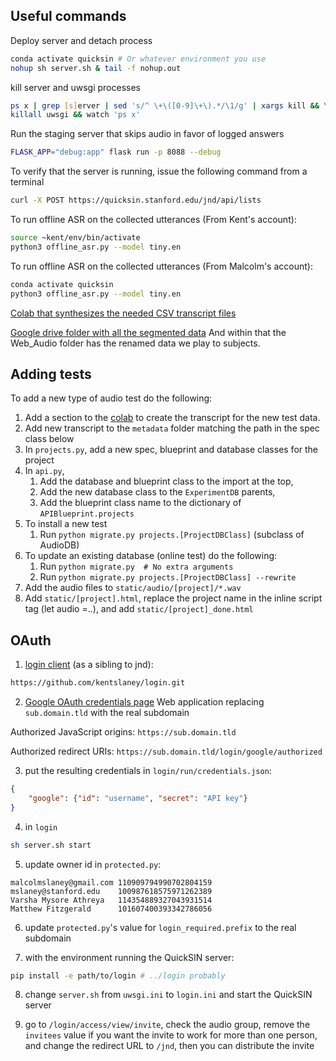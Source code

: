 ## Useful commands
Deploy server and detach process
```bash
conda activate quicksin # Or whatever environment you use
nohup sh server.sh & tail -f nohup.out
```
kill server and uwsgi processes
```bash
ps x | grep [s]erver | sed 's/^ \+\([0-9]\+\).*/\1/g' | xargs kill && \
killall uwsgi && watch 'ps x'
```
Run the staging server that skips audio in favor of logged answers
```bash
FLASK_APP="debug:app" flask run -p 8088 --debug
```

To verify that the server is running, issue the following command from a terminal
```bash
curl -X POST https://quicksin.stanford.edu/jnd/api/lists
```

To run offline ASR on the collected utterances (From Kent's account):
```bash
source ~kent/env/bin/activate
python3 offline_asr.py --model tiny.en
```

To run offline ASR on the collected utterances (From Malcolm's account):
```bash
conda activate quicksin
python3 offline_asr.py --model tiny.en
```

[Colab that synthesizes the needed CSV transcript files](
https://colab.research.google.com/drive/1EOPHV74jawtxrZSQh94Dp5AFAGFt0Pkn?usp=sharing)

[Google drive folder with all the segmented data](
https://drive.google.com/drive/folders/1XfQn3eAjBY6h9Q7wruck7zqJVS7cCEQG)
And within that the Web_Audio folder has the renamed data we play to subjects.

## Adding tests
To add a new type of audio test do the following:
1. Add a section to the [colab](https://colab.research.google.com/drive/1EOPHV74jawtxrZSQh94Dp5AFAGFt0Pkn?usp=sharing) to create the transcript for the new test data.
1. Add new transcript to the `metadata` folder matching the path in the spec class below
2. In `projects.py`, add a new spec, blueprint and database classes for the project
3. In `api.py`, 
    1. Add the database and blueprint class to the import at the top, 
    2. Add the new database class to the `ExperimentDB` parents,
    3. Add the blueprint class name to the dictionary of `APIBlueprint.projects`
4. To install a new test
    1. Run `python migrate.py projects.[ProjectDBClass]` (subclass of AudioDB)
5. To update an existing database (online test) do the following:
    1. Run `python migrate.py  # No extra arguments`
    2. Run `python migrate.py projects.[ProjectDBClass] --rewrite`
6. Add the audio files to `static/audio/[project]/*.wav`
7. Add `static/[project].html`, replace the project name in the inline script tag (let audio =..), and add `static/[project]_done.html`

## OAuth
1) [login client](https://github.com/kentslaney/login/) (as a sibling to jnd):
```bash
https://github.com/kentslaney/login.git
```

2) [Google OAuth credentials page](
https://console.cloud.google.com/apis/credentials) Web application replacing
`sub.domain.tld` with the real subdomain

Authorized JavaScript origins: `https://sub.domain.tld`

Authorized redirect URIs: `https://sub.domain.tld/login/google/authorized`

3) put the resulting credentials in `login/run/credentials.json`:
```json
{
    "google": {"id": "username", "secret": "API key"}
}
```

4) in `login`
```bash
sh server.sh start
```

5) update owner id in `protected.py`:
```
malcolmslaney@gmail.com 110909794990702804159
mslaney@stanford.edu    100987618575971262389
Varsha Mysore Athreya   114354889327043931514
Matthew Fitzgerald      101607400393342786056
```

6) update `protected.py`'s value for `login_required.prefix` to the real
subdomain

7) with the environment running the QuickSIN server:
```bash
pip install -e path/to/login # ../login probably
```

8) change `server.sh` from `uwsgi.ini` to `login.ini` and start the QuickSIN
server

9) go to `/login/access/view/invite`, check the audio group, remove the
`invitees` value if you want the invite to work for more than one person,
and change the redirect URL to `/jnd`, then you can distribute the invite